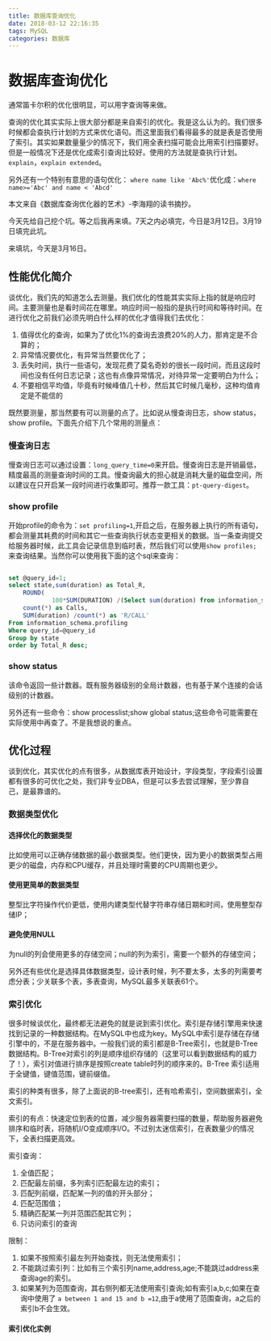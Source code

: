 ```yaml
---
title: 数据库查询优化
date: 2018-03-12 22:16:35
tags: MySQL
categories: 数据库
---
```


# 数据库查询优化

通常笛卡尔积的优化很明显，可以用字查询等来做。

查询的优化其实实际上很大部分都是来自索引的优化。我是这么认为的。我们很多时候都会查执行计划的方式来优化语句。而这里面我们看得最多的就是表是否使用了索引。其实如果数量量少的情况下，我们用全表扫描可能会比用索引扫描要好。但是一般情况下还是优化成索引查询比较好。使用的方法就是查执行计划。`explain`，`explain extended`。

另外还有一个特别有意思的语句优化： `where name like 'Abc%'`优化成：`where name>='Abc' and name < 'Abcd'`

本文来自《数据库查询优化器的艺术》-李海翔的读书摘抄。

今天先给自己挖个坑。等之后我再来填。7天之内必填完，今日是3月12日。3月19日填完此坑。


来填坑，今天是3月16日。

## 性能优化简介

谈优化，我们先的知道怎么去测量。我们优化的性能其实实际上指的就是响应时间。主要测量也是看时间花在哪里。响应时间一般指的是执行时间和等待时间。在进行优化之前我们必须先明白什么样的优化才值得我们去优化：

1. 值得优化的查询，如果为了优化1%的查询去浪费20%的人力，那肯定是不合算的；
2. 异常情况要优化，有异常当然要优化了；
3. 丢失时间，执行一些语句，发现花费了莫名奇妙的很长一段时间，而且这段时间也没有任何日志记录；这也有点像异常情况，对待异常一定要明白为什么；
4. 不要相信平均值，毕竟有时候峰值几十秒，然后其它时候几毫秒，这种均值肯定是不能信的

既然要测量，那当然要有可以测量的点了。比如说从慢查询日志，show status，show profile。下面先介绍下几个常用的测量点：

### 慢查询日志

慢查询日志可以通过设置：`long_query_time=0`来开启。慢查询日志是开销最低，精度最高的测量查询时间的工具。慢查询最大的担心就是消耗大量的磁盘空间，所以建议在只开启某一段时间进行收集即可。推荐一款工具：`pt-query-digest`。

### show profile

开始profile的命令为：`set profiling=1`,开启之后，在服务器上执行的所有语句，都会测量其耗费的时间和其它一些查询执行状态变更相关的数据。当一条查询提交给服务器时候，此工具会记录信息到临时表，然后我们可以使用`show profiles;`来查询结果。当然你可以使用我下面的这个sql来查询：

```sql

set @query_id=1;
select state,sum(duration) as Total_R,
	ROUND(
			100*SUM(DURATION) /(Select sum(duration) from information_schema.profiling where query_id=@query_id),2) as Pct_R,
    count(*) as Calls,
	SUM(duration) /count(*) as 'R/CALL'
From information_schema.profiling
Where query_id=@query_id
Group by state
order by Total_R desc;

```

### show status

该命令返回一些计数器。既有服务器级别的全局计数器，也有基于某个连接的会话级别的计数器。

另外还有一些命令：show processlist;show global status;这些命令可能需要在实际使用中再查了。不是我想说的重点。

## 优化过程

谈到优化，其实优化的点有很多，从数据库表开始设计，字段类型，字段索引设置都有很多的可优化之处，我们非专业DBA，但是可以多去尝试理解，至少靠自己，是最靠谱的。

### 数据类型优化

#### 选择优化的数据类型

比如使用可以正确存储数据的最小数据类型。他们更快，因为更小的数据类型占用更少的磁盘，内存和CPU缓存，并且处理时需要的CPU周期也更少。

#### 使用更简单的数据类型

整型比字符操作代价更低，使用内建类型代替字符串存储日期和时间，使用整型存储IP；

#### 避免使用NULL

为null的列会使用更多的存储空间；null的列为索引，需要一个额外的存储空间；

另外还有些优化是选择具体数据类型，设计表时候，列不要太多，太多的列需要考虑分表；少关联多个表，多表查询，MySQL最多关联表61个。

### 索引优化

很多时候谈优化，最终都无法避免的就是说到索引优化。索引是存储引擎用来快速找到记录的一种数据结构。在MySQL中也成为key。MySQL中索引是存储在存储引擎中的，不是在服务器中。一般我们说的索引都是B-Tree索引，也就是B-Tree数据结构。B-Tree对索引的列是顺序组织存储的（这里可以看到数据结构的威力了！），索引对值进行排序是按照create table时列的顺序来的。B-Tree 索引适用于全键值，键值范围，键前缀值。

索引的种类有很多，除了上面说的B-tree索引，还有哈希索引，空间数据索引，全文索引。

索引的有点：快速定位到表的位置，减少服务器需要扫描的数量，帮助服务器避免排序和临时表，将随机I/O变成顺序I/O。不过别太迷信索引，在表数量少的情况下，全表扫描更高效。

索引查询：

1. 全值匹配；
2. 匹配最左前缀，多列索引匹配最左边的索引；
3. 匹配列前缀，匹配某一列的值的开头部分；
4. 匹配范围值；
5. 精确匹配某一列并范围匹配其它列；
6. 只访问索引的查询

限制：

1. 如果不按照索引最左列开始查找，则无法使用索引；
2. 不能跳过索引列：比如有三个索引列name,address,age;不能跳过address来查询age的索引。
3. 如果某列为范围查询，其右侧列都无法使用索引查询;如有索引a,b,c;如果在查询中使用了 `a between 1 and 15 and b =12`,由于a使用了范围查询，a之后的索引b不会生效。

#### 索引优化实例

